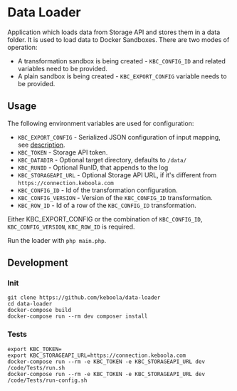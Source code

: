 # Data Loader

Application which loads data from Storage API and stores them in a data folder. It is used to load data 
to Docker Sandboxes. There are two modes of operation:

- A transformation sandbox is being created - `KBC_CONFIG_ID` and related variables need to be provided.
- A plain sandbox is being created - `KBC_EXPORT_CONFIG` variable needs to be provided. 

## Usage
The following environment variables are used for configuration:

- `KBC_EXPORT_CONFIG` - Serialized JSON configuration of input mapping, 
    see [description](https://developers.keboola.com/extend/common-interface/config-file/).
- `KBC_TOKEN` - Storage API token.
- `KBC_DATADIR` - Optional target directory, defaults to `/data/`
- `KBC_RUNID` - Optional RunID, that appends to the log
- `KBC_STORAGEAPI_URL` - Optional Storage API URL, if it's different from `https://connection.keboola.com`
- `KBC_CONFIG_ID` - Id of the transformation configuration.
- `KBC_CONFIG_VERSION` - Version of the `KBC_CONFIG_ID` transformation.
- `KBC_ROW_ID` - Id of a row of the `KBC_CONFIG_ID` transformation. 

Either KBC_EXPORT_CONFIG or the combination of `KBC_CONFIG_ID`, `KBC_CONFIG_VERSION`, `KBC_ROW_ID` is required.

Run the loader with `php main.php`.

## Development

### Init

```
git clone https://github.com/keboola/data-loader
cd data-loader
docker-compose build
docker-compose run --rm dev composer install
```

### Tests

```
export KBC_TOKEN=
export KBC_STORAGEAPI_URL=https://connection.keboola.com
docker-compose run --rm -e KBC_TOKEN -e KBC_STORAGEAPI_URL dev /code/Tests/run.sh
docker-compose run --rm -e KBC_TOKEN -e KBC_STORAGEAPI_URL dev /code/Tests/run-config.sh  
```
